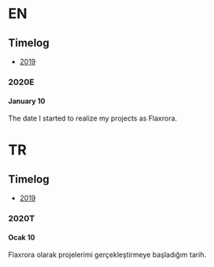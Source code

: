 # EN
## Timelog
* [2019](#2019E)

### 2020E
#### January 10 
The date I started to realize my projects as Flaxrora.

# TR
## Timelog
* [2019](#2019T)

### 2020T

#### Ocak 10
Flaxrora olarak projelerimi gerçekleştirmeye başladığım tarih.

